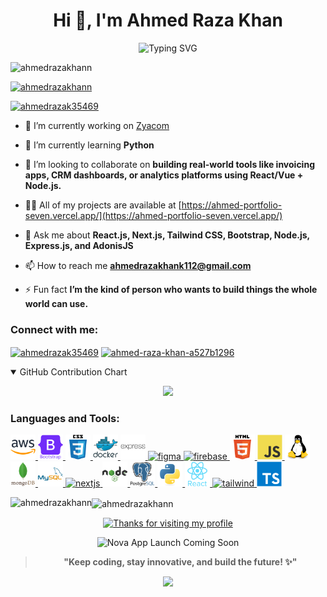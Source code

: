 <h1 align="center">Hi 👋, I'm Ahmed Raza Khan</h1>
<!-- <h3 align="center">fullstack developer</h3> -->
<div align="center">
  <img src="https://readme-typing-svg.herokuapp.com?font=Fira+Code&size=28&duration=3000&pause=1000&color=2E9EF7&center=true&vCenter=true&width=600&lines=Welcome+to+my+GitHub+Profile!;Fullstack+Engineer;Building+Amazing+Web+Apps;Always+Learning+New+Tech" alt="Typing SVG" />
</div>

<p align="left"> <img src="https://komarev.com/ghpvc/?username=ahmedrazakhann&label=Profile%20views&color=0e75b6&style=flat" alt="ahmedrazakhann" /> </p>

<p align="left"> <a href="https://github.com/ryo-ma/github-profile-trophy"><img src="https://github-profile-trophy.vercel.app/?username=ahmedrazakhann" alt="ahmedrazakhann" /></a> </p>

<p align="left"> <a href="https://twitter.com/ahmedrazak35469" target="blank"><img src="https://img.shields.io/twitter/follow/ahmedrazak35469?logo=twitter&style=for-the-badge" alt="ahmedrazak35469" /></a> </p>

- 🔭 I’m currently working on [Zyacom](https://www.zyacom.com)

- 🌱 I’m currently learning **Python**

- 👯 I’m looking to collaborate on **building real-world tools like invoicing apps, CRM dashboards, or analytics platforms using React/Vue + Node.js.**

- 👨‍💻 All of my projects are available at [https://ahmed-portfolio-seven.vercel.app/](https://ahmed-portfolio-seven.vercel.app/)

- 💬 Ask me about **React.js, Next.js, Tailwind CSS, Bootstrap, Node.js, Express.js, and AdonisJS**

- 📫 How to reach me **ahmedrazakhank112@gmail.com**

- ⚡ Fun fact **I’m the kind of person who wants to build things the whole world can use.**

<h3 align="left">Connect with me:</h3>
<p align="left">
<a href="https://twitter.com/ahmedrazak35469" target="blank"><img align="center" src="https://raw.githubusercontent.com/rahuldkjain/github-profile-readme-generator/master/src/images/icons/Social/twitter.svg" alt="ahmedrazak35469" height="30" width="40" /></a>
<a href="https://linkedin.com/in/ahmed-raza-khan-a527b1296" target="blank"><img align="center" src="https://raw.githubusercontent.com/rahuldkjain/github-profile-readme-generator/master/src/images/icons/Social/linked-in-alt.svg" alt="ahmed-raza-khan-a527b1296" height="30" width="40" /></a>
</p>
<details open>
<summary>GitHub Contribution Chart</summary>
<p align="center">
    <img src="https://github-readme-activity-graph.vercel.app/graph?username=ahmedrazakhann&theme=github" />
</p>
</details>
<h3 align="left">Languages and Tools:</h3>
<p align="left"> <a href="https://aws.amazon.com" target="_blank" rel="noreferrer"> <img src="https://raw.githubusercontent.com/devicons/devicon/master/icons/amazonwebservices/amazonwebservices-original-wordmark.svg" alt="aws" width="40" height="40"/> </a> <a href="https://getbootstrap.com" target="_blank" rel="noreferrer"> <img src="https://raw.githubusercontent.com/devicons/devicon/master/icons/bootstrap/bootstrap-plain-wordmark.svg" alt="bootstrap" width="40" height="40"/> </a> <a href="https://www.w3schools.com/css/" target="_blank" rel="noreferrer"> <img src="https://raw.githubusercontent.com/devicons/devicon/master/icons/css3/css3-original-wordmark.svg" alt="css3" width="40" height="40"/> </a> <a href="https://www.docker.com/" target="_blank" rel="noreferrer"> <img src="https://raw.githubusercontent.com/devicons/devicon/master/icons/docker/docker-original-wordmark.svg" alt="docker" width="40" height="40"/> </a> <a href="https://expressjs.com" target="_blank" rel="noreferrer"> <img src="https://raw.githubusercontent.com/devicons/devicon/master/icons/express/express-original-wordmark.svg" alt="express" width="40" height="40"/> </a> <a href="https://www.figma.com/" target="_blank" rel="noreferrer"> <img src="https://www.vectorlogo.zone/logos/figma/figma-icon.svg" alt="figma" width="40" height="40"/> </a> <a href="https://firebase.google.com/" target="_blank" rel="noreferrer"> <img src="https://www.vectorlogo.zone/logos/firebase/firebase-icon.svg" alt="firebase" width="40" height="40"/> </a> <a href="https://www.w3.org/html/" target="_blank" rel="noreferrer"> <img src="https://raw.githubusercontent.com/devicons/devicon/master/icons/html5/html5-original-wordmark.svg" alt="html5" width="40" height="40"/> </a> <a href="https://developer.mozilla.org/en-US/docs/Web/JavaScript" target="_blank" rel="noreferrer"> <img src="https://raw.githubusercontent.com/devicons/devicon/master/icons/javascript/javascript-original.svg" alt="javascript" width="40" height="40"/> </a> <a href="https://www.linux.org/" target="_blank" rel="noreferrer"> <img src="https://raw.githubusercontent.com/devicons/devicon/master/icons/linux/linux-original.svg" alt="linux" width="40" height="40"/> </a> <a href="https://www.mongodb.com/" target="_blank" rel="noreferrer"> <img src="https://raw.githubusercontent.com/devicons/devicon/master/icons/mongodb/mongodb-original-wordmark.svg" alt="mongodb" width="40" height="40"/> </a> <a href="https://www.mysql.com/" target="_blank" rel="noreferrer"> <img src="https://raw.githubusercontent.com/devicons/devicon/master/icons/mysql/mysql-original-wordmark.svg" alt="mysql" width="40" height="40"/> </a> <a href="https://nextjs.org/" target="_blank" rel="noreferrer"> <img src="https://cdn.worldvectorlogo.com/logos/nextjs-2.svg" alt="nextjs" width="40" height="40"/> </a> <a href="https://nodejs.org" target="_blank" rel="noreferrer"> <img src="https://raw.githubusercontent.com/devicons/devicon/master/icons/nodejs/nodejs-original-wordmark.svg" alt="nodejs" width="40" height="40"/> </a> <a href="https://www.postgresql.org" target="_blank" rel="noreferrer"> <img src="https://raw.githubusercontent.com/devicons/devicon/master/icons/postgresql/postgresql-original-wordmark.svg" alt="postgresql" width="40" height="40"/> </a> <a href="https://www.python.org" target="_blank" rel="noreferrer"> <img src="https://raw.githubusercontent.com/devicons/devicon/master/icons/python/python-original.svg" alt="python" width="40" height="40"/> </a> <a href="https://reactjs.org/" target="_blank" rel="noreferrer"> <img src="https://raw.githubusercontent.com/devicons/devicon/master/icons/react/react-original-wordmark.svg" alt="react" width="40" height="40"/> </a> <a href="https://tailwindcss.com/" target="_blank" rel="noreferrer"> <img src="https://www.vectorlogo.zone/logos/tailwindcss/tailwindcss-icon.svg" alt="tailwind" width="40" height="40"/> </a> <a href="https://www.typescriptlang.org/" target="_blank" rel="noreferrer"> <img src="https://raw.githubusercontent.com/devicons/devicon/master/icons/typescript/typescript-original.svg" alt="typescript" width="40" height="40"/> </a> </p>

<p><img align="left" src="https://github-readme-stats.vercel.app/api/top-langs?username=ahmedrazakhann&show_icons=true&locale=en&layout=compact" alt="ahmedrazakhann" /></p>

<p><img align="center" src="https://github-readme-streak-stats.herokuapp.com/?user=ahmedrazakhann&" alt="ahmedrazakhann" /></p> 



<div align="center">
<a href="#">
    <img height="120" alt="Thanks for visiting my profile" width="100%" src="https://capsule-render.vercel.app/api?type=waving&color=C2FFC7&height=120&section=header&text=Thanks%20for%20visiting!&fontSize=30&fontColor=000000&animation=twinkling"/>
</a>
<br>
<p>
 <img src="https://img.shields.io/badge/Zyacom%20App%20Launch-Coming%20Soon-FFE79B?style=for-the-badge&logo=clockify&logoColor=black" alt="Nova App Launch Coming Soon"/>

</p>
<blockquote>
<p><strong>"Keep coding, stay innovative, and build the future! ✨"</strong></p>
</blockquote>
<p align="center">
    <img src="https://capsule-render.vercel.app/api?type=waving&color=gradient&customColorList=2,12,18,20,26&height=60&section=footer"/>
</p>
</div>

<!-- <p>&nbsp;<img align="center" src="https://github-readme-stats.vercel.app/api?username=ahmedrazakhann&show_icons=true&locale=en" alt="ahmedrazakhann" /></p>  -->
